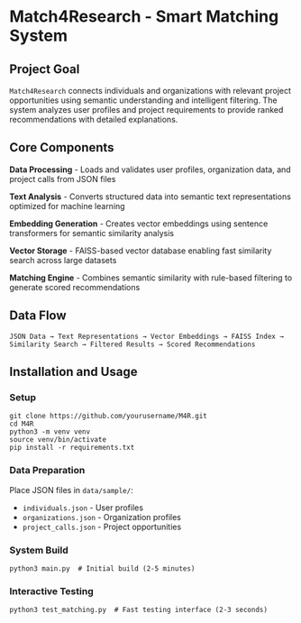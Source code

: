 # Match4Research - Smart Matching System

## Project Goal

`Match4Research` connects individuals and organizations with relevant project opportunities using semantic understanding and intelligent filtering. The system analyzes user profiles and project requirements to provide ranked recommendations with detailed explanations.

## Core Components

**Data Processing** - Loads and validates user profiles, organization data, and project calls from JSON files

**Text Analysis** - Converts structured data into semantic text representations optimized for machine learning

**Embedding Generation** - Creates vector embeddings using sentence transformers for semantic similarity analysis

**Vector Storage** - FAISS-based vector database enabling fast similarity search across large datasets

**Matching Engine** - Combines semantic similarity with rule-based filtering to generate scored recommendations

## Data Flow

```
JSON Data → Text Representations → Vector Embeddings → FAISS Index → Similarity Search → Filtered Results → Scored Recommendations
```

## Installation and Usage

### Setup
```
git clone https://github.com/yourusername/M4R.git
cd M4R
python3 -m venv venv
source venv/bin/activate
pip install -r requirements.txt
```

### Data Preparation
Place JSON files in `data/sample/`:
- `individuals.json` - User profiles
- `organizations.json` - Organization profiles  
- `project_calls.json` - Project opportunities

### System Build
```
python3 main.py  # Initial build (2-5 minutes)
```

### Interactive Testing
```
python3 test_matching.py  # Fast testing interface (2-3 seconds)
```


